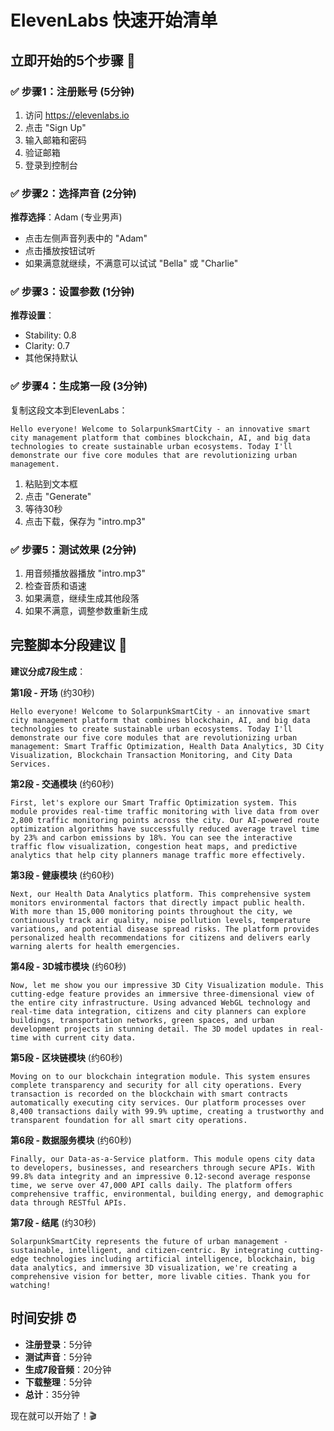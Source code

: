 # ElevenLabs 快速开始清单

## 立即开始的5个步骤 🚀

### ✅ 步骤1：注册账号 (5分钟)
1. 访问 https://elevenlabs.io
2. 点击 "Sign Up"
3. 输入邮箱和密码
4. 验证邮箱
5. 登录到控制台

### ✅ 步骤2：选择声音 (2分钟)
**推荐选择**：Adam (专业男声)
- 点击左侧声音列表中的 "Adam"
- 点击播放按钮试听
- 如果满意就继续，不满意可以试试 "Bella" 或 "Charlie"

### ✅ 步骤3：设置参数 (1分钟)
**推荐设置**：
- Stability: 0.8
- Clarity: 0.7
- 其他保持默认

### ✅ 步骤4：生成第一段 (3分钟)
复制这段文本到ElevenLabs：
```
Hello everyone! Welcome to SolarpunkSmartCity - an innovative smart city management platform that combines blockchain, AI, and big data technologies to create sustainable urban ecosystems. Today I'll demonstrate our five core modules that are revolutionizing urban management.
```
1. 粘贴到文本框
2. 点击 "Generate"
3. 等待30秒
4. 点击下载，保存为 "intro.mp3"

### ✅ 步骤5：测试效果 (2分钟)
1. 用音频播放器播放 "intro.mp3"
2. 检查音质和语速
3. 如果满意，继续生成其他段落
4. 如果不满意，调整参数重新生成

## 完整脚本分段建议 📝

**建议分成7段生成**：

**第1段 - 开场** (约30秒)
```
Hello everyone! Welcome to SolarpunkSmartCity - an innovative smart city management platform that combines blockchain, AI, and big data technologies to create sustainable urban ecosystems. Today I'll demonstrate our five core modules that are revolutionizing urban management: Smart Traffic Optimization, Health Data Analytics, 3D City Visualization, Blockchain Transaction Monitoring, and City Data Services.
```

**第2段 - 交通模块** (约60秒)
```
First, let's explore our Smart Traffic Optimization system. This module provides real-time traffic monitoring with live data from over 2,800 traffic monitoring points across the city. Our AI-powered route optimization algorithms have successfully reduced average travel time by 23% and carbon emissions by 18%. You can see the interactive traffic flow visualization, congestion heat maps, and predictive analytics that help city planners manage traffic more effectively.
```

**第3段 - 健康模块** (约60秒)
```
Next, our Health Data Analytics platform. This comprehensive system monitors environmental factors that directly impact public health. With more than 15,000 monitoring points throughout the city, we continuously track air quality, noise pollution levels, temperature variations, and potential disease spread risks. The platform provides personalized health recommendations for citizens and delivers early warning alerts for health emergencies.
```

**第4段 - 3D城市模块** (约60秒)
```
Now, let me show you our impressive 3D City Visualization module. This cutting-edge feature provides an immersive three-dimensional view of the entire city infrastructure. Using advanced WebGL technology and real-time data integration, citizens and city planners can explore buildings, transportation networks, green spaces, and urban development projects in stunning detail. The 3D model updates in real-time with current city data.
```

**第5段 - 区块链模块** (约60秒)
```
Moving on to our blockchain integration module. This system ensures complete transparency and security for all city operations. Every transaction is recorded on the blockchain with smart contracts automatically executing city services. Our platform processes over 8,400 transactions daily with 99.9% uptime, creating a trustworthy and transparent foundation for all smart city operations.
```

**第6段 - 数据服务模块** (约60秒)
```
Finally, our Data-as-a-Service platform. This module opens city data to developers, businesses, and researchers through secure APIs. With 99.8% data integrity and an impressive 0.12-second average response time, we serve over 47,000 API calls daily. The platform offers comprehensive traffic, environmental, building energy, and demographic data through RESTful APIs.
```

**第7段 - 结尾** (约30秒)
```
SolarpunkSmartCity represents the future of urban management - sustainable, intelligent, and citizen-centric. By integrating cutting-edge technologies including artificial intelligence, blockchain, big data analytics, and immersive 3D visualization, we're creating a comprehensive vision for better, more livable cities. Thank you for watching!
```

## 时间安排 ⏰
- **注册登录**：5分钟
- **测试声音**：5分钟
- **生成7段音频**：20分钟
- **下载整理**：5分钟
- **总计**：35分钟

现在就可以开始了！🎬